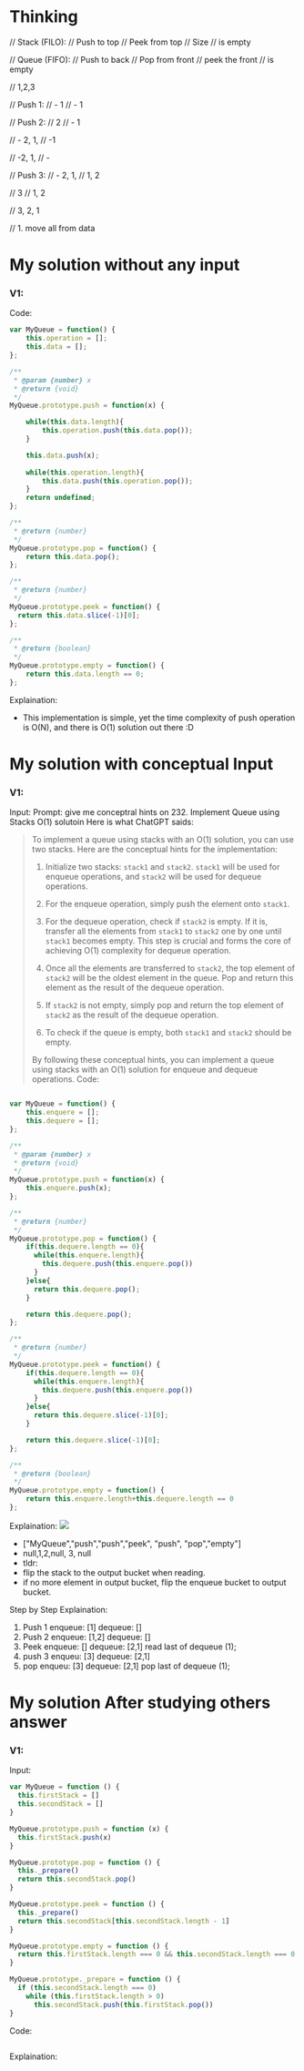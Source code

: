 # Thinking
// Stack (FILO):
  // Push to top
  // Peek from top
  // Size
  // is empty
  
// Queue (FIFO):
  // Push to back
  // Pop from front
  // peek the front
  // is empty 

// 1,2,3

// Push 1:
// - 1
// - 1

// Push 2:
// 2
// - 1

// - 2, 1,
// -1

// -2, 1,
// -

// Push 3:
// - 2, 1,
// 1, 2

// 3
// 1, 2

// 3, 2, 1

// 1. move all from data

# My solution without any input

### V1:
Code:
```js
var MyQueue = function() {
    this.operation = [];
    this.data = [];
};

/** 
 * @param {number} x
 * @return {void}
 */
MyQueue.prototype.push = function(x) {

    while(this.data.length){
        this.operation.push(this.data.pop());
    }

    this.data.push(x);
    
    while(this.operation.length){
        this.data.push(this.operation.pop());
    }
    return undefined;
};

/**
 * @return {number}
 */
MyQueue.prototype.pop = function() {
    return this.data.pop();
};

/**
 * @return {number}
 */
MyQueue.prototype.peek = function() {
  return this.data.slice(-1)[0];
};

/**
 * @return {boolean}
 */
MyQueue.prototype.empty = function() {
    return this.data.length == 0;
};

```
Explaination:
- This implementation is simple, yet the time complexity of push operation is O(N), and there is O(1) solution out there :D
# My solution with conceptual Input

### V1: 
Input:
Prompt:
   give me conceptral hints on 232. Implement Queue using Stacks O(1) solutoin 
Here is what ChatGPT saids:
> To implement a queue using stacks with an O(1) solution, you can use two stacks. Here are the conceptual hints for the implementation:
> 
> 1. Initialize two stacks: `stack1` and `stack2`. `stack1` will be used for enqueue operations, and `stack2` will be used for dequeue operations.
> 
> 2. For the enqueue operation, simply push the element onto `stack1`.
> 
> 3. For the dequeue operation, check if `stack2` is empty. If it is, transfer all the elements from `stack1` to `stack2` one by one until `stack1` becomes empty. This step is crucial and forms the core of achieving O(1) complexity for dequeue operation.
> 
> 4. Once all the elements are transferred to `stack2`, the top element of `stack2` will be the oldest element in the queue. Pop and return this element as the result of the dequeue operation.
> 
> 5. If `stack2` is not empty, simply pop and return the top element of `stack2` as the result of the dequeue operation.
> 
> 6. To check if the queue is empty, both `stack1` and `stack2` should be empty.
> 
> By following these conceptual hints, you can implement a queue using stacks with an O(1) solution for enqueue and dequeue operations.
Code:
```js

var MyQueue = function() {
    this.enquere = [];
    this.dequere = [];
};

/** 
 * @param {number} x
 * @return {void}
 */
MyQueue.prototype.push = function(x) {
    this.enquere.push(x);
};

/**
 * @return {number}
 */
MyQueue.prototype.pop = function() {
    if(this.dequere.length == 0){
      while(this.enquere.length){
        this.dequere.push(this.enquere.pop())
      }
    }else{
      return this.dequere.pop();
    }

    return this.dequere.pop();
};

/**
 * @return {number}
 */
MyQueue.prototype.peek = function() {
    if(this.dequere.length == 0){
      while(this.enquere.length){
        this.dequere.push(this.enquere.pop())
      }
    }else{
      return this.dequere.slice(-1)[0];
    }

    return this.dequere.slice(-1)[0];
};

/**
 * @return {boolean}
 */
MyQueue.prototype.empty = function() {
    return this.enquere.length+this.dequere.length == 0
};
```
Explaination:
![](../../z.Images/Pasted%20image%2020230524154537.png)

- ["MyQueue","push","push","peek", "push", "pop","empty"]
- null,1,2,null, 3, null
- tldr: 
- flip the stack to the output bucket when reading.
- if no more element in output bucket, flip the enqueue bucket to output bucket.

Step by Step Explaination:
1. Push 1
enqueue: [1]
dequeue: []
2. Push 2
enqueue: [1,2]
dequeue: []
3. Peek
enqueue: []
dequeue: [2,1]
read last of dequeue (1);
4. push 3
enqueu: [3]
dequeue: [2,1]
5. pop
enqueu: [3]
dequeue: [2,1]
pop last of dequeue (1);


# My solution After studying others answer

### V1: 
Input:
```js
var MyQueue = function () {
  this.firstStack = []
  this.secondStack = []
}

MyQueue.prototype.push = function (x) {
  this.firstStack.push(x)
}

MyQueue.prototype.pop = function () {
  this._prepare()
  return this.secondStack.pop()
}

MyQueue.prototype.peek = function () {
  this._prepare()
  return this.secondStack[this.secondStack.length - 1]
}

MyQueue.prototype.empty = function () {
  return this.firstStack.length === 0 && this.secondStack.length === 0
}

MyQueue.prototype._prepare = function () {
  if (this.secondStack.length === 0)
    while (this.firstStack.length > 0)
      this.secondStack.push(this.firstStack.pop())
}
```
Code:
```js

```
Explaination: